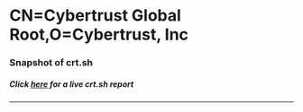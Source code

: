 # CN=Cybertrust Global Root,O=Cybertrust\, Inc
### Snapshot of crt.sh
##### Click [here](https://crt.sh/?q=Serial_017B1C11E7032BCDCAB3F5E81055FC45) for a live crt.sh report

---
